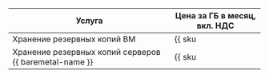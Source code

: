 | Услуга | Цена за ГБ в месяц, вкл. НДС  |
| --- | --- |
| Хранение резервных копий ВМ | {{ sku|KZT|backup.used_space.v1|month|string }} |
| Хранение резервных копий серверов {{ baremetal-name }} | {{ sku|KZT|cloud_backup.bms_used_space.v1|month|string }} |